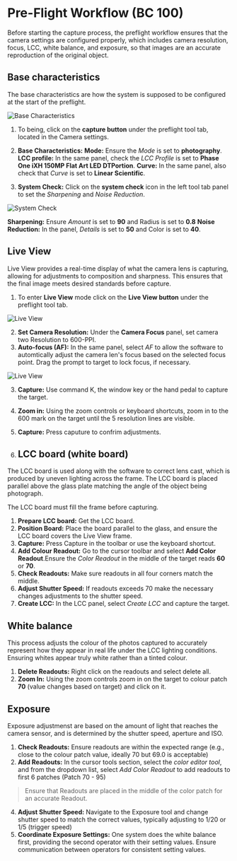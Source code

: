 # Pre-Flight Workflow (BC 100)

Before starting the capture process, the preflight workflow ensures that the camera settings are configured properly, which includes camera resolution, focus, LCC, white balance, and exposure, so that images are an accurate reproduction of the original object.

## Base characteristics
The base characteristics are how the system is supposed to be configured at the start of the preflight.

![Base Characteristics](https://github.com/Bluee21/Digitization-Playbook/blob/main/images/PreFlight_001.png)

1. To being, click on the **capture button** under the preflight tool tab, located in the Camera settings.
2. **Base Characteristics:**
**Mode:** Ensure the *Mode* is set to **photography**.
**LCC profile:** In the same panel, check the *LCC Profile* is set to **Phase One iXH 150MP Flat Art LED DTPortion**.
**Curve:** In the same panel, also check that *Curve* is set to **Linear Scientific**.

3. **System Check:** Click on the **system check** icon in the left tool tab panel to set the *Sharpening* and *Noise Reduction*.

![System Check](https://github.com/Bluee21/Digitization-Playbook/blob/main/images/PreFlight_002.png)

**Sharpening:** Ensure *Amount* is set to **90** and Radius is set to **0.8**
**Noise Reduction:** In the panel, *Details* is set to **50** and Color is set to **40**.

## Live View 
Live View provides a real-time display of what the camera lens is capturing, allowing for adjustments to composition and sharpness. This ensures that the final image meets desired standards before capture.

1. To enter **Live View** mode click on the **Live View button** under the preflight tool tab.

![Live View](https://github.com/Bluee21/Digitization-Playbook/blob/main/images/PreFlight_003.png)

2. **Set Camera Resolution:** Under the **Camera Focus** panel, set camera two Resolution to 600-PPI.
3. **Auto-focus (AF):** In the same panel, select *AF* to allow the software to automtically adjust the camera len's focus based on the selected focus point. Drag the prompt to target to lock focus, if necessary.

![Live View](https://github.com/Bluee21/Digitization-Playbook/blob/main/images/PreFlight_004.png)

3. **Capture:** Use command K, the window key or the hand pedal to capture the target.
4. **Zoom in:** Using the zoom controls or keyboard shortcuts, zoom in to the 600 mark on the target until the 5 resolution lines are visible.
5. **Capture:** Press caputure to confrim adjustments.


4. ## LCC board (white board) 
The LCC board is used along with the software to correct lens cast, which is produced by uneven lighting across the frame. The LCC board is placed parallel above the glass plate matching the angle of the object being photograph. 

The LCC board must fill the frame before capturing. 
1. **Prepare LCC board:** Get the LCC board.
3. **Position Board:** Place the board parallel to the glass, and ensure the LCC board covers the Live View frame. 
4. **Capture:** Press Capture in the toolbar or use the keyboard shortcut. 
5. **Add Colour Readout:** Go to the cursor toolbar and select **Add Color Readout**.Ensure the *Color Readout* in the middle of the target reads **60** or **70**. 
6. **Check Readouts:** Make sure readouts in all four corners match the middle.
7. **Adjust Shutter Speed:** If readouts exceeds 70 make the necessary changes adjustments to the shutter speed.
8. **Create LCC:** In the LCC panel, select *Create LCC* and capture the target.  

## White balance
This process adjusts the colour of the photos captured to accurately represent how they appear in real life under the LCC lighting conditions. Ensuring whites appear truly white rather than a tinted colour.

1. **Delete Readouts:** Right click on the readouts and select delete all.
2. **Zoom In:** Using the zoom controls zoom in on the target to colour patch **70** (value changes based on target) and click on it. 

## Exposure 
Exposure adjustmenst are based on the amount of light that reaches the camera sensor, and is determined by the shutter speed, aperture and ISO.

1. **Check Readouts:** Ensure readouts are within the expected range (e.g., close to the colour patch value, ideally 70 but 69.0 is acceptable)
2. **Add Readouts:** In the cursor tools section, select the *color editor tool*, and from the dropdown list, select *Add Color Readout* to add readouts to first 6 patches (Patch 70 - 95)
  > Ensure that Readouts are placed in the middle of the color patch for an accurate Readout. 
4. **Adjust Shutter Speed:** Navigate to the Exposure tool and change shutter speed to match the correct values, typically adjusting to 1/20 or 1/5 (trigger speed) 
5. **Coordinate Exposure Settings:** One system does the white balance first, providing the second operator with their setting values. Ensure communication between operators for consistent setting values. 

